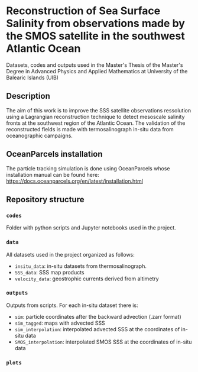 # Reconstruction of Sea Surface Salinity from observations made by the SMOS satellite in the southwest Atlantic Ocean
Datasets, codes and outputs used in the Master's Thesis of the Master's Degree in Advanced Physics and Applied Mathematics at University of the Balearic Islands (UIB)
## Description
The aim of this work is to improve the SSS satellite observations ressolution using a Lagrangian reconstruction technique to detect mesoscale salinity fronts at the southwest region of the Atlantic Ocean. The validation of the reconstructed fields is made with termosalinograph in-situ data from oceanographic campaigns.
## OceanParcels installation
The particle tracking simulation is done using OceanParcels whose installation manual can be found here: https://docs.oceanparcels.org/en/latest/installation.html
## Repository structure
### `codes`
Folder with python scripts and Jupyter notebooks used in the project. 
### `data`
All datasets used in the project organized as follows:
- `insitu_data`: in-situ datasets from thermosalinograph.
- `SSS_data`: SSS map products
- `velocity_data`: geostrophic currents derived from altimetry
### `outputs`
Outputs from scripts. For each in-situ dataset there is:
- `sim`: particle coordinates after the backward advection (.zarr format)
- `sim_tagged`: maps with advected SSS
- `sim_interpolation`: interpolated advected SSS at the coordinates of in-situ data
- `SMOS_interpolation`: interpolated SMOS SSS at the coordinates of in-situ data
### `plots`
